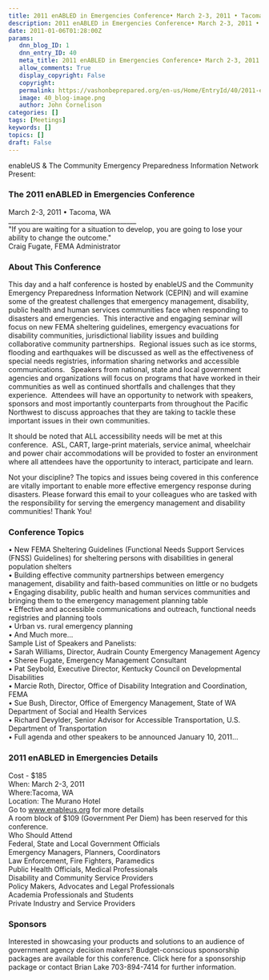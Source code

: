 ```yaml
---
title: 2011 enABLED in Emergencies Conference• March 2-3, 2011 • Tacoma, WA
description: 2011 enABLED in Emergencies Conference• March 2-3, 2011 • Tacoma, WA
date: 2011-01-06T01:28:00Z
params:
   dnn_blog_ID: 1
   dnn_entry_ID: 40
   meta_title: 2011 enABLED in Emergencies Conference• March 2-3, 2011 • Tacoma, WA
   allow_comments: True
   display_copyright: False
   copyright: 
   permalink: https://vashonbeprepared.org/en-us/Home/EntryId/40/2011-enABLED-in-Emergencies-Conference-bull-March-2-3-2011-bull-Tacoma-WA
   image: 40_blog-image.png
   author: John Cornelison
categories: []
tags: [Meetings]
keywords: []
topics: []
draft: False
---
```


<p>enableUS &amp; The Community Emergency Preparedness Information Network Present:</p>
<h3>The 2011 enABLED in Emergencies Conference</h3>
<p>March 2-3, 2011 • Tacoma, WA <br />
________________________________________ <br />
"If you are waiting for a situation to develop, you are going to lose your ability to change the outcome." <br />
Craig Fugate, FEMA Administrator</p>
<h3>About This Conference</h3>
<p>This day and a half conference is hosted by enableUS and the Community Emergency Preparedness Information Network (CEPIN) and will examine some of the greatest challenges that emergency management, disability, public health and human services communities face when responding to disasters and emergencies.&#160; This interactive and engaging seminar will focus on new FEMA sheltering guidelines, emergency evacuations for disability communities, jurisdictional liability issues and building collaborative community partnerships.&#160; Regional issues such as ice storms, flooding and earthquakes will be discussed as well as the effectiveness of special needs registries, information sharing networks and accessible communications.&#160;&#160; Speakers from national, state and local government agencies and organizations will focus on programs that have worked in their communities as well as continued shortfalls and challenges that they experience.&#160; Attendees will have an opportunity to network with speakers, sponsors and most importantly counterparts from throughout the Pacific Northwest to discuss approaches that they are taking to tackle these important issues in their own communities.&#160;</p>
<p>It should be noted that ALL accessibility needs will be met at this conference.&#160; ASL, CART, large-print materials, service animal, wheelchair and power chair accommodations will be provided to foster an environment where all attendees have the opportunity to interact, participate and learn.</p>
<p>Not your discipline? The topics and issues being covered in this conference are vitally important to enable more effective emergency response during disasters. Please forward this email to your colleagues who are tasked with the responsibility for serving the emergency management and disability communities! Thank You!</p>
<h3>Conference Topics</h3>
<p>• New FEMA Sheltering Guidelines (Functional Needs Support Services (FNSS) Guidelines) for sheltering persons with disabilities in general population shelters <br />
• Building effective community partnerships between emergency management, disability and faith-based communities on little or no budgets <br />
• Engaging disability, public health and human services communities and bringing them to the emergency management planning table <br />
• Effective and accessible communications and outreach, functional needs registries and planning tools <br />
• Urban vs. rural emergency planning <br />
• And Much more... <br />
Sample List of Speakers and Panelists: <br />
• Sarah Williams, Director, Audrain County Emergency Management Agency <br />
• Sheree Fugate, Emergency Management Consultant <br />
• Pat Seybold, Executive Director, Kentucky Council on Developmental Disabilities <br />
• Marcie Roth, Director, Office of Disability Integration and Coordination, FEMA <br />
• Sue Bush, Director, Office of Emergency Management, State of WA Department of Social and Health Services <br />
• Richard Devylder, Senior Advisor for Accessible Transportation, U.S. Department of Transportation <br />
• Full agenda and other speakers to be announced January 10, 2011...</p>
<h3>2011 enABLED in Emergencies Details</h3>
<p>Cost - $185 <br />
When: March 2-3, 2011 <br />
Where:Tacoma, WA <br />
Location: The Murano Hotel <br />
Go to <a href="http://www.enableus.org">www.enableus.org</a> for more details <br />
A room block of $109 (Government Per Diem) has been reserved for this conference. <br />
Who Should Attend <br />
Federal, State and Local Government Officials <br />
Emergency Managers, Planners, Coordinators <br />
Law Enforcement, Fire Fighters, Paramedics <br />
Public Health Officials, Medical Professionals <br />
Disability and Community Service Providers <br />
Policy Makers, Advocates and Legal Professionals <br />
Academia Professionals and Students <br />
Private Industry and Service Providers</p>
<h3>Sponsors</h3>
<p>Interested in showcasing your products and solutions to an audience of government agency decision makers? Budget-conscious sponsorship packages are available for this conference. Click here for a sponsorship package or contact Brian Lake 703-894-7414 for further information.</p>
